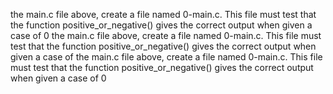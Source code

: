 the main.c file above, create a file named 0-main.c. This file must test that the function positive_or_negative() gives the correct output when given a case of 0
 the main.c file above, create a file named 0-main.c. This file must test that the function positive_or_negative() gives the correct output when given a case of the main.c file above, create a file named 0-main.c. This file must test that the function positive_or_negative() gives the correct output when given a case of 0
